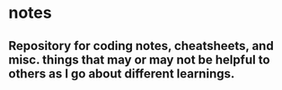 # notes

## Repository for coding notes, cheatsheets, and misc. things that may or may not be helpful to others as I go about different learnings. 
